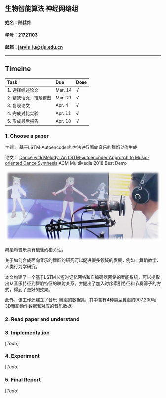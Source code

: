 ## 生物智能算法 神经网络组
#### 姓名：陆佳炜 
#### 学号：21721103
#### 邮箱：jarvis_lu@zju.edu.cn

---

## Timeine  

| Task | Due | Done |
| :- | :- | :- |
| 1. 选择综述论文 | Mar. 14 | &radic; |  
| 2. 精读论文，理解模型 | Mar. 21 | &radic; |  
| 3. 复现论文 | Apr. 4 | &radic; |  
| 4. 完成对比实验 | Apr. 11 | &radic; |  
| 5. 形成最后报告 | Apr. 18 | &radic; |  


### 1. Choose a paper

主题： 基于LSTM-Autoencoder的方法进行面向音乐的舞蹈动作生成

论文： [Dance with Melody: An LSTM-autoencoder Approach to Music-oriented Dance Synthesis](https://hcsi.cs.tsinghua.edu.cn/Paper/Paper18/MM18-TANGTAORAN.pdf)  ACM MultiMedia 2018 Best Demo

![](./resources/demo.png)

舞蹈和音乐具有很强的相关性。

关于如何合成面向音乐的舞蹈的研究可以促进很多领域的发展，例如：舞蹈教学、人类行为学研究。

本文构建了一个基于LSTM长短时记忆网络和自编码器网络的智能系统，可以提取出从音乐特征到舞蹈特征的映射关系。并提出了加入时序索引特征和节奏筛子的方式，得到了更好的效果。

此外，该工作还建立了音乐-舞蹈的数据集，其中含有4种类型舞蹈的907,200帧3D舞蹈动作数据和对应的音乐数据。


### 2. Read paper and understand




### 3. Implementation

[*Todo*]

### 4. Experiment

[*Todo*]

### 5. Final Report

[*Todo*]
